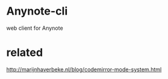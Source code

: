 # Anynote-cli
web client for Anynote

# related

http://marijnhaverbeke.nl/blog/codemirror-mode-system.html
